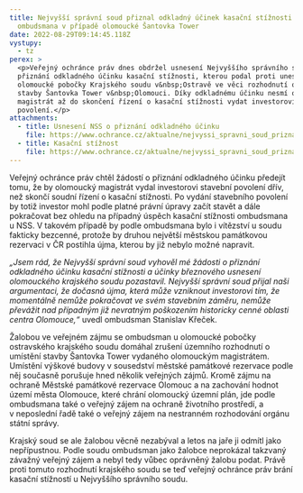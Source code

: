 ```yaml
---
title: Nejvyšší správní soud přiznal odkladný účinek kasační stížnosti
  ombudsmana v případě olomoucké Šantovka Tower
date: 2022-08-29T09:14:45.118Z
vystupy:
  - tz
perex: >
  <p>Veřejný ochránce práv dnes obdržel usnesení Nejvyššího správního soudu o
  přiznání odkladného účinku kasační stížnosti, kterou podal proti unesení
  olomoucké pobočky Krajského soudu v&nbsp;Ostravě ve věci rozhodnutí o umístění
  stavby Šantovka Tower v&nbsp;Olomouci. Díky odkladnému účinku nesmí olomoucký
  magistrát až do skončení řízení o kasační stížnosti vydat investorovi stavební
  povolení.</p>
attachments:
  - title: Usnesení NSS o přiznání odkladného účinku
    file: https://www.ochrance.cz/aktualne/nejvyssi_spravni_soud_priznal_odkladny_ucinek_kasacni_stiznosti_ombudsmana_v_pripade_olomoucke_santovka_tower/santovka_-_usneseni_nss_-_odkladny_ucinek_1as_174_2022.pdf
  - title: Kasační stížnost
    file: https://www.ochrance.cz/aktualne/nejvyssi_spravni_soud_priznal_odkladny_ucinek_kasacni_stiznosti_ombudsmana_v_pripade_olomoucke_santovka_tower/santovka-szd_5-20_-_kasacni_stiznost_vop.pdf
---
```

<p>Veřejný ochránce práv chtěl žádostí o přiznání odkladného účinku předejít tomu, že by olomoucký magistrát vydal investorovi stavební povolení dřív, než skončí soudní řízení o kasační stížnosti. Po vydání stavebního povolení by totiž investor mohl podle platné právní úpravy začít stavět a dále pokračovat bez ohledu na případný úspěch kasační stížnosti ombudsmana u NSS. V&nbsp;takovém případě by podle ombudsmana bylo i vítězství u soudu fakticky bezcenné, protože by druhou největší městskou památkovou rezervaci v&nbsp;ČR postihla újma, kterou by již nebylo možné napravit.</p>

<p><em>&bdquo;Jsem rád, že Nejvyšší správní soud vyhověl mé žádosti o přiznání odkladného účinku kasační stížnosti a účinky březnového usnesení olomouckého krajského soudu pozastavil. Nejvyšší správní soud přijal naši argumentaci, že dočasná újma, která může vzniknout investorovi tím, že momentálně nemůže pokračovat ve svém stavebním záměru, nemůže převážit nad případným již nevratným poškozením historicky&nbsp;cenné&nbsp;oblasti centra Olomouce,&ldquo;</em> uvedl ombudsman Stanislav Křeček.</p>

<p>Žalobou ve veřejném zájmu se ombudsman u olomoucké pobočky ostravského krajského soudu domáhal zrušení územního rozhodnutí o umístění stavby Šantovka Tower vydaného olomouckým magistrátem. Umístění výškové budovy v&nbsp;sousedství městské památkové rezervace podle něj současně porušuje hned několik veřejných zájmů. Kromě zájmu na ochraně Městské památkové rezervace Olomouc a na zachování hodnot území města Olomouce, které chrání olomoucký územní plán, jde podle ombudsmana také o veřejný zájem na ochraně životního prostředí, a v&nbsp;neposlední řadě také o veřejný zájem na nestranném rozhodování orgánu státní správy.</p>

<p>Krajský soud se ale žalobou věcně nezabýval a letos na jaře ji odmítl jako nepřípustnou. Podle soudu ombudsman jako žalobce neprokázal takzvaný závažný veřejný zájem a nebyl tedy vůbec oprávněný žalobu podat. Právě proti tomuto rozhodnutí krajského soudu se teď veřejný ochránce práv brání kasační stížností u Nejvyššího správního soudu.</p>
